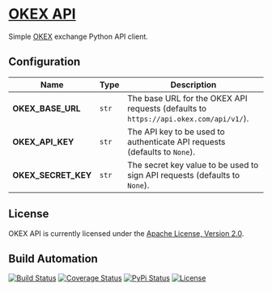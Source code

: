 # [OKEX API](http://okex-api.hive.pt)

Simple [OKEX](http://www.okex.com) exchange Python API client.

## Configuration

| Name | Type | Description |
| ----- | ----- | ----- |
| **OKEX_BASE_URL** | `str` | The base URL for the OKEX API requests (defaults to `https://api.okex.com/api/v1/`). |
| **OKEX_API_KEY** | `str` | The API key to be used to authenticate API requests (defaults to `None`). |
| **OKEX_SECRET_KEY** | `str` | The secret key value to be used to sign API requests (defaults to `None`). |

## License

OKEX API is currently licensed under the [Apache License, Version 2.0](http://www.apache.org/licenses/).

## Build Automation

[![Build Status](https://travis-ci.org/hivesolutions/okex_api.svg?branch=master)](https://travis-ci.org/hivesolutions/okex_api)
[![Coverage Status](https://coveralls.io/repos/hivesolutions/okex_api/badge.svg?branch=master)](https://coveralls.io/r/hivesolutions/okex_api?branch=master)
[![PyPi Status](https://img.shields.io/pypi/v/okex_api.svg)](https://pypi.python.org/pypi/okex_api)
[![License](https://img.shields.io/badge/license-Apache%202.0-blue.svg)](https://www.apache.org/licenses/)
